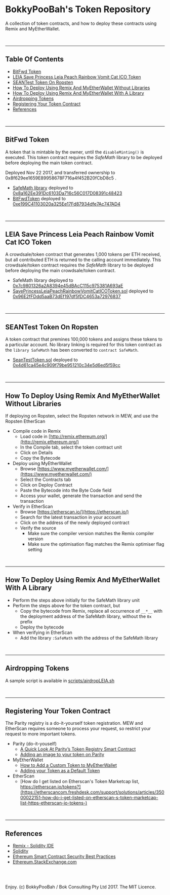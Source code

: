 # BokkyPooBah's Token Repository

A collection of token contracts, and how to deploy these contracts using Remix and MyEtherWallet.

<br />

<hr />

## Table Of Contents

* [BitFwd Token](#bitfwd-token)
* [LEIA Save Princess Leia Peach Rainbow Vomit Cat ICO Token](#leia-save-princess-leia-peach-rainbow-vomit-cat-ico-token)
* [SEANTest Token On Ropsten](#seantest-token-on-ropsten)
* [How To Deploy Using Remix And MyEtherWallet Without Libraries](#how-to-deploy-using-remix-and-myetherwallet-without-libraries)
* [How To Deploy Using Remix And MyEtherWallet With A Library](#how-to-deploy-using-remix-and-myetherwallet-with-library)
* [Airdropping Tokens](#airdropping-tokens)
* [Registering Your Token Contract](#registering-your-token-contract)
* [References](#references)

<br />

<hr />

## BitFwd Token

A token that is mintable by the owner, until the `disableMinting()` is executed. This token contract requires the *SafeMath* library
to be deployed before deploying the main token contract.

Deployed Nov 22 2017, and transferred ownership to 0x8f629ee1659E89958678F716a4f452B20fCbD8c5 .

* [SafeMath library](contracts/SafeMath.sol) deployed to [0x8a162Ee391Dc6103Da716c56C017D08391c48423](https://etherscan.io/address/0x8a162Ee391Dc6103Da716c56C017D08391c48423#code)
* [BitFwdToken](contracts/BitFwdToken.sol) deployed to [0xe199C41103020a325Ee17Fd87934dfe7Ac747AD4](https://etherscan.io/address/0xe199C41103020a325Ee17Fd87934dfe7Ac747AD4#code)

<br />

<hr />

## LEIA Save Princess Leia Peach Rainbow Vomit Cat ICO Token

A crowdsale/token contract that generates 1,000 tokens per ETH received, but all contributed ETH is returned to the calling account immediately.
This crowdsale/token contract requires the *SafeMath* library to be deployed before deploying the main crowdsale/token contract.

* SafeMath library deployed to [0x7c9801326a2A8394e45dBAcC115c975381A693aE](https://etherscan.io/address/0x7c9801326a2A8394e45dBAcC115c975381A693aE)
* [SavePrincessLeiaPeachRainbowVomitCatICOToken.sol](contracts/SavePrincessLeiaPeachRainbowVomitCatICOToken.sol) deployed to [0x96E2fFDdd5aaB73dEf197df5fDC4653a72976837](https://etherscan.io/address/0x96E2fFDdd5aaB73dEf197df5fDC4653a72976837)

<br />

<hr />

## SEANTest Token On Ropsten

A token contract that premines 100,000 tokens and assigns these tokens to a particular account. No library linking is required
for this token contract as the `library SafeMath` has been converted to `contract SafeMath`.

* [SeanTestToken.sol](contracts/SeanTestToken.sol) deployed to [0x4d61ca45e4c909f79be951210c34e5d6ed5f59cc](https://ropsten.etherscan.io/address/0x4d61ca45e4c909f79be951210c34e5d6ed5f59cc)

<br />

<hr />

## How To Deploy Using Remix And MyEtherWallet Without Libraries

If deploying on Ropsten, select the Ropsten network in MEW, and use the Ropsten EtherScan

* Compile code in Remix
  * Load code in [http://remix.ethereum.org/](http://remix.ethereum.org/)
  * In the Compile tab, select the token contract unit
  * Click on Details
  * Copy the Bytecode
* Deploy using MyEtherWallet
  * Browse [https://www.myetherwallet.com/](https://www.myetherwallet.com/)
  * Select the Contracts tab
  * Click on Deploy Contract
  * Paste the Bytecode into the Byte Code field
  * Access your wallet, generate the transaction and send the transaction
* Verify in EtherScan
  * Browse [https://etherscan.io/](https://etherscan.io/)
  * Search for the latest transaction in your account
  * Click on the address of the newly deployed contract
  * Verify the source
    * Make sure the compiler version matches the Remix compiler version
    * Make sure the optimisation flag matches the Remix optimiser flag setting

<br />

<hr />

## How To Deploy Using Remix And MyEtherWallet With A Library

* Perform the steps above initially for the SafeMath library unit
* Perform the steps above for the token contract, but
  * Copy the bytecode from Remix, replace all occurrence of `__*__` with the deployment address of the SafeMath library, without the `0x` prefix
  * Deploy the bytecode
* When verifying in EtherScan
  * Add the library `:SafeMath` with the address of the SafeMath library

<br />

<hr />

## Airdropping Tokens

A sample script is available in [scripts/airdropLEIA.sh](scripts/airdropLEIA.sh)

<br />

<hr />

## Registering Your Token Contract

The Parity registry is a do-it-yourself token registration. MEW and EtherScan requires someone to process your request, so restrict your
request to more important tokens.

* Parity (do-it-youself)
  * [A Quick Look At Parity’s Token Registry Smart Contract](https://www.bokconsulting.com.au/blog/a-quick-look-at-paritys-token-registry-smart-contract/)
  * [Adding an image to your token on Parity](https://medium.com/@Dave_Appleton/adding-an-image-to-your-token-on-parity-516fc8b51cab)
* MyEtherWallet
  * [How to Add a Custom Token to MyEtherWallet](https://myetherwallet.github.io/knowledge-base/send/adding-new-token-and-sending-custom-tokens.html)
  * [Adding your Token as a Default Token](https://myetherwallet.github.io/knowledge-base/tokens/token-creators-add-your-token-to-myetherwallet.html)
* EtherScan
  * [How do I get listed on Etherscan's Token Marketcap list, https://etherscan.io/tokens?](https://etherscancom.freshdesk.com/support/solutions/articles/35000022151-how-do-i-get-listed-on-etherscan-s-token-marketcap-list-https-etherscan-io-tokens-)

<br />

<hr />

## References

* [Remix - Solidity IDE](http://remix.readthedocs.io/en/latest/)
* [Solidity](http://solidity.readthedocs.io/en/latest/)
* [Ethereum Smart Contract Security Best Practices](https://consensys.github.io/smart-contract-best-practices/)
* [Ethereum.StackExchange.com](https://ethereum.stackexchange.com/)

<br />

<br />

Enjoy. (c) BokkyPooBah / Bok Consulting Pty Ltd 2017. The MIT Licence.